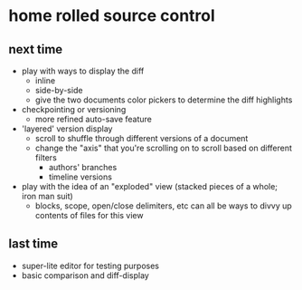 # home rolled source control

## next time
- play with ways to display the diff
    - inline
    - side-by-side
    - give the two documents color pickers to determine the diff highlights
- checkpointing or versioning
    - more refined auto-save feature
- 'layered' version display
    - scroll to shuffle through different versions of a document
    - change the "axis" that you're scrolling on to scroll based on different filters
        - authors' branches
        - timeline versions
- play with the idea of an "exploded" view (stacked pieces of a whole; iron man suit)
    - blocks, scope, open/close delimiters, etc can all be ways to divvy up contents of
      files for this view

## last time
- super-lite editor for testing purposes
- basic comparison and diff-display
